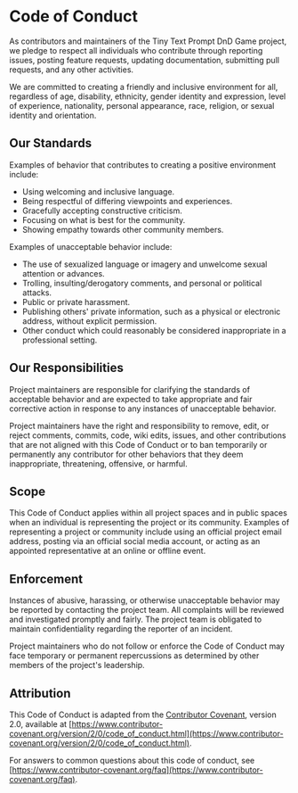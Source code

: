 # Code of Conduct

As contributors and maintainers of the Tiny Text Prompt DnD Game project, we pledge to respect all individuals who
contribute through reporting issues, posting feature requests, updating documentation, submitting pull requests, and any
other activities.

We are committed to creating a friendly and inclusive environment for all, regardless of age, disability, ethnicity,
gender identity and expression, level of experience, nationality, personal appearance, race, religion, or sexual
identity and orientation.

## Our Standards

Examples of behavior that contributes to creating a positive environment include:

- Using welcoming and inclusive language.
- Being respectful of differing viewpoints and experiences.
- Gracefully accepting constructive criticism.
- Focusing on what is best for the community.
- Showing empathy towards other community members.

Examples of unacceptable behavior include:

- The use of sexualized language or imagery and unwelcome sexual attention or advances.
- Trolling, insulting/derogatory comments, and personal or political attacks.
- Public or private harassment.
- Publishing others' private information, such as a physical or electronic address, without explicit permission.
- Other conduct which could reasonably be considered inappropriate in a professional setting.

## Our Responsibilities

Project maintainers are responsible for clarifying the standards of acceptable behavior and are expected to take
appropriate and fair corrective action in response to any instances of unacceptable behavior.

Project maintainers have the right and responsibility to remove, edit, or reject comments, commits, code, wiki edits,
issues, and other contributions that are not aligned with this Code of Conduct or to ban temporarily or permanently any
contributor for other behaviors that they deem inappropriate, threatening, offensive, or harmful.

## Scope

This Code of Conduct applies within all project spaces and in public spaces when an individual is representing the
project or its community. Examples of representing a project or community include using an official project email
address, posting via an official social media account, or acting as an appointed representative at an online or offline
event.

## Enforcement

Instances of abusive, harassing, or otherwise unacceptable behavior may be reported by contacting the project team. All
complaints will be reviewed and investigated promptly
and fairly. The project team is obligated to maintain confidentiality regarding the reporter of an incident.

Project maintainers who do not follow or enforce the Code of Conduct may face temporary or permanent repercussions as
determined by other members of the project's leadership.

## Attribution

This Code of Conduct is adapted from the [Contributor Covenant](https://www.contributor-covenant.org), version 2.0,
available
at [https://www.contributor-covenant.org/version/2/0/code_of_conduct.html](https://www.contributor-covenant.org/version/2/0/code_of_conduct.html).

For answers to common questions about this code of conduct,
see [https://www.contributor-covenant.org/faq](https://www.contributor-covenant.org/faq).